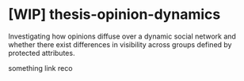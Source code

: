 # [WIP] thesis-opinion-dynamics

Investigating how opinions diffuse over a dynamic social network and whether there exist differences in visibility across groups defined by protected attributes.

something link reco
